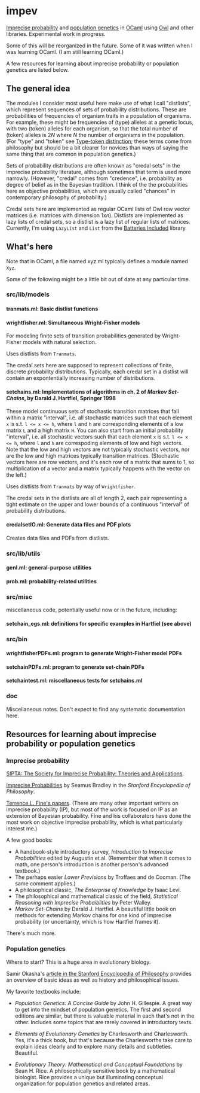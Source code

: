 impev
===

[Imprecise
probability](https://en.wikipedia.org/wiki/Imprecise_probability) and
[population genetics](https://en.wikipedia.org/wiki/Population_genetics) in [OCaml](http://ocaml.org/) using
[Owl](https://github.com/ryanrhymes/owl) and other libraries.
Experimental work in progress.

Some of this will be reorganized in the future.  Some of it was
written when I was learning OCaml.  (I am still learning OCaml.)

A few resources for learning about imprecise probability or population
genetics are listed below.

## The general idea

The modules I consider most useful here make use of what I call
"distlists", which represent sequences of sets of probability
distributions.  These are probabilities of frequencies of organism
traits in a population of organisms.  For example, these might be
frequencies of (type) alleles at a genetic locus, with two (token)
alleles for each organism, so that the total number of (token) alleles
is 2*N* where *N* the number of organisms in the population. (For
"type" and "token" see [Type-token
distinction](https://en.wikipedia.org/wiki/Type%E2%80%93token_distinction);
these terms come from philosophy but should be a bit clearer for
novices than ways of saying the same thing that are common in
population genetics.)

Sets of probability distributions are often known as "credal sets" in
the imprecise probability literature, although sometimes that term is
used more narrowly.  (However, "credal" comes from "credence", i.e.
probability as degree of belief as in the Bayesian tradition.  I think
of the the probabilities here as objective probabilities, which are
usually called "chances" in contemporary philosophy of probability.)

Credal sets here are implemented as regular OCaml lists of Owl row
vector matrices (i.e. matrices with dimension 1x*n*).  Distlists are
implemented as lazy lists of credal sets, so a distlist is a lazy list
of regular lists of matrices.  Currently, I'm using `LazyList` and
`List` from the [Batteries
Included](http://batteries.forge.ocamlcore.org) library.  

## What's here

Note that in OCaml, a file named xyz.ml typically defines a module
named `Xyz`.

Some of the following might be a little bit out of date at any
particular time.

### src/lib/models

#### tranmats.ml: Basic distlist functions

#### wrightfisher.ml: Simultaneous Wright-Fisher models

For modeling finite sets of transition probabilities generated by
Wright-Fisher models with natural selection.  

Uses distlists from `Tranmats`.

The credal sets here are supposed to represent collections of finite,
discrete probability distributions.  Typically, each credal set in a
distlist will contain an expontentially increasing number of
distributions.

#### setchains.ml: Implementations of algorithms in ch. 2 of *Markov Set-Chains*, by Darald J. Hartfiel, Springer 1998

These model continuous sets of stochastic transition matrices that fall
within a matrix "interval", i.e. all stochastic matrices such that each
element `x` is s.t. `l <= x <= h`, where `l` and `h` are corresponding
elements of a low matrix `L` and a high matrix `H`.
You can also start from an initial probability "interval", i.e. all
stochastic vectors such that each element `x` is s.t. `l <= x <= h`,
where `l` and `h` are correspoding elements of low and high vectors.
Note that the low and high vectors are not typically stochastic vectors,
nor are the low and high matrices typically transition matrices.
(Stochastic vectors here are row vectors, and it's each row of a matrix that
sums to 1, so multiplication of a vector and a matrix typically
happens with the vector on the left.)

Uses distlists from `Tranmats` by way of `Wrightfisher`.

The credal sets in the distlists are all of length 2, each pair
representing a tight estimate on the upper and lower bounds of a
continuous "interval" of probability distributions.

#### credalsetIO.ml: Generate data files and PDF plots

Creates data files and PDFs from distlists.

### src/lib/utils

#### genl.ml: general-purpose utilities    
#### prob.ml: probability-related utilities


### src/misc
miscellaneous code, potentially useful now or in the future,
including:

#### setchain_egs.ml: definitions for specific examples in Hartfiel (see above)


### src/bin

#### wrightfisherPDFs.ml: program to generate Wright-Fisher model PDFs

#### setchainPDFs.ml: program to generate set-chain PDFs

#### setchaintest.ml: miscellaneous tests for setchains.ml


### doc

Miscellaneous notes.  Don't expect to find any systematic
documentation here.


## Resources for learning about imprecise probability or population genetics

### Imprecise probability

[SIPTA: The Society for Imprecise Probability: Theories and
Applications](http://www.sipta.org).

[Imprecise
Probabilities](https://plato.stanford.edu/entries/imprecise-probabilities)
by Seamus Bradley in the *Stanford Encyclopedia of Philosophy*.

[Terrence L. Fine's
papers](https://scholar.google.com/citations?user=CKPeC3IAAAAJ&hl=en).
(There are many other important writers on imprecise probability (IP),
but most of the work is focused on IP as an extension of Bayesian
probability.  Fine and his collaborators have done the most work on
objective imprecise probability, which is what particularly interest me.)

A few good books:

* A handbook-style introductory survey, *Introduction
to Imprecise Probabilities* edited by Augustin et al.  (Remember that
when it comes to math, one person's introduction is another person's
advanced textbook.)
* The perhaps easier *Lower Previsions* by Troffaes and de Cooman.
  (The same comment applies.)
* A philosophical classic, *The Enterprise of Knowledge* by Isaac
  Levi.
* The philosophical and mathematical classic of the field, *Statistical
Reasoning with Imprecise Probaiblities* by Peter Walley.
* *Markov Set-Chains* by Darald J. Hartfiel. A beautiful little book on
methods for extending Markov chains for one kind of imprecise probability
(or uncertainty, which is how Hartfiel frames it).

There's much more.

### Population genetics

Where to start?  This is a huge area in evolutionary biology.

Samir Okasha's [article in the Stanford Encyclopedia of
Philosophy](https://plato.stanford.edu/entries/population-genetics)
provides an overview of basic ideas as well as history and philosophical
issues.

My favorite textbooks include:

* *Population Genetics: A Concise Guide* by John H. Gillespie.  A
great way to get into the mindset of population genetics.  The first
and second editions are similar, but there is valuable material in
each that's not in the other.  Includes some topics that are rarely
covered in introductory texts.

* *Elements of Evolutionary Genetics* by Charlesworth and
Charlesworth.  Yes, it's a thick book, but that's because the
Charlesworths take care to explain ideas clearly and to explore
many details and subtleties.  Beautiful.

* *Evolutionary Theory: Mathematical and Conceptual Foundations* by
Sean H. Rice.  A philosophically sensitive book by a mathematical
biologist.  Rice provides a unique but illuminating conceptual
organization for population genetics and related areas.
